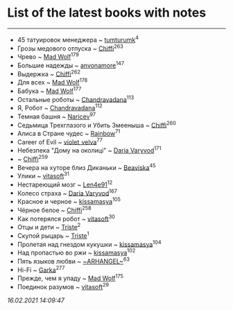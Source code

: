 # List of the latest books with notes
---

* 45 татуировок менеджера ~ [tumturumk](users/135/135685382-vkontakte)<sup>4</sup>
* Грозы медового отпуска ~ [Chiffi](users/105/105831994080785626680-google)<sup>263</sup>
* Чрево ~ [Mad Wolf](users/947/94738840-vkontakte)<sup>179</sup>
* Большие надежды ~ [anvonamore](users/595/5957175-vkontakte)<sup>147</sup>
* Выдержка ~ [Chiffi](users/105/105831994080785626680-google)<sup>262</sup>
* Для всех ~ [Mad Wolf](users/947/94738840-vkontakte)<sup>178</sup>
* Бабука ~ [Mad Wolf](users/947/94738840-vkontakte)<sup>177</sup>
* Остальные роботы ~ [Chandravadana](users/105/105866022348292919948-google)<sup>113</sup>
* Я, Робот ~ [Chandravadana](users/105/105866022348292919948-google)<sup>112</sup>
* Темная башня ~ [Naricev](users/107/107090515204537133928-google)<sup>97</sup>
* Седьмица Трехглазого и Убить Змееныша ~ [Chiffi](users/105/105831994080785626680-google)<sup>260</sup>
* Алиса в Стране чудес ~ [Rainbow](users/109/109787328219839805802-google)<sup>71</sup>
* Career of Evil ~ [violet_velva](users/116/116961712580551399099-google)<sup>77</sup>
* Небезпека "Дому на околиці" ~ [Daria Varyvod](users/829/829893410524253-facebook)<sup>171</sup>
*  ~ [Chiffi](users/105/105831994080785626680-google)<sup>259</sup>
* Вечера на хуторе близ Диканьки ~ [Beaviska](users/102/10202544960024508-facebook)<sup>45</sup>
* Улики ~ [vitasoft](users/474/47446642-vkontakte)<sup>31</sup>
* Нестареющий мозг ~ [Len4e91](users/254/254448176-yandex)<sup>12</sup>
* Колесо страха ~ [Daria Varyvod](users/829/829893410524253-facebook)<sup>167</sup>
* Красное и черное ~ [kissamasya](users/684/68439978-vkontakte)<sup>105</sup>
* Чёрное белое ~ [Chiffi](users/105/105831994080785626680-google)<sup>258</sup>
* Как потерялся робот ~ [vitasoft](users/474/47446642-vkontakte)<sup>30</sup>
* Отцы и дети ~ [Triste](users/517/5175580462988229760-mailru)<sup>2</sup>
* Скупой рыцарь ~ [Triste](users/517/5175580462988229760-mailru)<sup>1</sup>
* Пролетая над гнездом кукушки ~ [kissamasya](users/684/68439978-vkontakte)<sup>104</sup>
* Над пропастью во ржи ~ [kissamasya](users/684/68439978-vkontakte)<sup>102</sup>
* Пять языков любви ~ [~ARHANGEL~](users/642/64251996-vkontakte)<sup>63</sup>
* Hi-Fi ~ [Garka](users/115/115753719718250012620-google)<sup>277</sup>
* Прежде, чем я упаду ~ [Mad Wolf](users/947/94738840-vkontakte)<sup>175</sup>
* Поединок разумов ~ [vitasoft](users/474/47446642-vkontakte)<sup>29</sup>


_16.02.2021 14:09:47_
